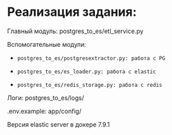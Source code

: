 # Реализация задания:

Главный модуль: postgres_to_es/etl_service.py 

Вспомогательные модули: 
*     postgres_to_es/postgresextractor.py: работа с PG
*     postgres_to_es/es_loader.py: работа с elastic
*     postgres_to_es/redis_storage.py: работа с redis

Логи: postgres_to_es/logs/

.env.example: app/config/

Версия elastic server в докере 7.9.1
